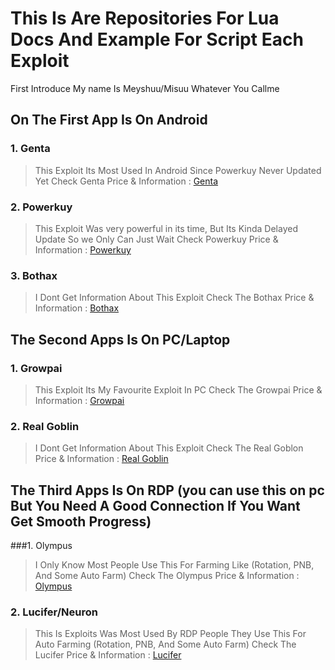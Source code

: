# This Is Are Repositories For Lua Docs And Example For Script Each Exploit

First Introduce My name Is Meyshuu/Misuu Whatever You Callme

## On The First App Is On Android 
### 1. Genta
> This Exploit Its Most Used In Android Since Powerkuy Never Updated Yet
Check Genta Price & Information : [Genta]([https](https://github.com/Meyshuu/LuaDocs-Growtopia/blob/main/Genta/Information))
### 2. Powerkuy
> This Exploit Was very powerful in its time, But Its Kinda Delayed Update So we Only Can Just Wait
Check Powerkuy Price & Information : [Powerkuy](https)
### 3. Bothax
> I Dont Get Information About This Exploit
Check The Bothax Price & Information : [Bothax](https)

## The Second Apps Is On PC/Laptop
### 1. Growpai
> This Exploit Its My Favourite Exploit In PC
Check The Growpai Price & Information : [Growpai](https)
### 2. Real Goblin
> I Dont Get Information About This Exploit
Check The Real Goblon Price & Information : [Real Goblin](https)

## The Third Apps Is On RDP (you can use this on pc But You Need A Good Connection If You Want Get Smooth Progress)
###1. Olympus
> I Only Know Most People Use This For Farming Like (Rotation, PNB, And Some Auto Farm)
Check The Olympus Price & Information : [Olympus](https)
### 2. Lucifer/Neuron
> This Is Exploits Was Most Used By RDP People They Use This For Auto Farming (Rotation, PNB, And Some Auto Farm)
Check The Lucifer Price & Information : [Lucifer](https)
